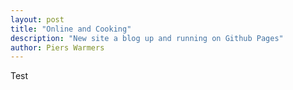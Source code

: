 ```yaml
---
layout: post
title: "Online and Cooking"
description: "New site a blog up and running on Github Pages"
author: Piers Warmers
---
```


Test
